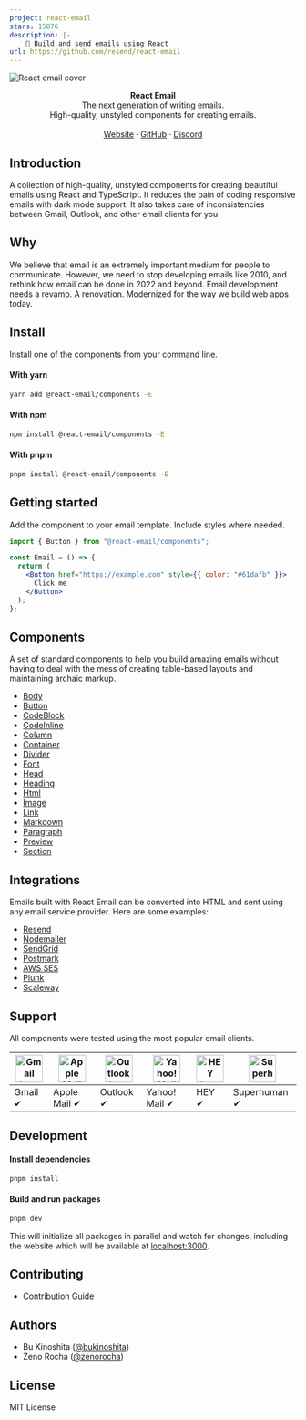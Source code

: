 ```yaml
---
project: react-email
stars: 15876
description: |-
    💌 Build and send emails using React
url: https://github.com/resend/react-email
---
```


![React email cover](https://react.email/static/covers/react-email.png)

<div align="center"><strong>React Email</strong></div>
<div align="center">The next generation of writing emails.<br />High-quality, unstyled components for creating emails.</div>
<br />
<div align="center">
<a href="https://react.email">Website</a> 
<span> · </span>
<a href="https://github.com/resend/react-email">GitHub</a> 
<span> · </span>
<a href="https://react.email/discord">Discord</a>
</div>

## Introduction

A collection of high-quality, unstyled components for creating beautiful emails using React and TypeScript.
It reduces the pain of coding responsive emails with dark mode support. It also takes care of inconsistencies between Gmail, Outlook, and other email clients for you.

## Why

We believe that email is an extremely important medium for people to communicate. However, we need to stop developing emails like 2010, and rethink how email can be done in 2022 and beyond. Email development needs a revamp. A renovation. Modernized for the way we build web apps today.

## Install

Install one of the components from your command line.

#### With yarn

```sh
yarn add @react-email/components -E
```

#### With npm

```sh
npm install @react-email/components -E
```

#### With pnpm

```sh
pnpm install @react-email/components -E
```

## Getting started

Add the component to your email template. Include styles where needed.

```jsx
import { Button } from "@react-email/components";

const Email = () => {
  return (
    <Button href="https://example.com" style={{ color: "#61dafb" }}>
      Click me
    </Button>
  );
};
```

## Components

A set of standard components to help you build amazing emails without having to deal with the mess of creating table-based layouts and maintaining archaic markup.

- [Body](https://github.com/resend/react-email/tree/main/packages/body)
- [Button](https://github.com/resend/react-email/tree/main/packages/button)
- [CodeBlock](https://github.com/resend/react-email/tree/main/packages/code-block)
- [CodeInline](https://github.com/resend/react-email/tree/main/packages/code-inline)
- [Column](https://github.com/resend/react-email/tree/main/packages/column)
- [Container](https://github.com/resend/react-email/tree/main/packages/container)
- [Divider](https://github.com/resend/react-email/tree/main/packages/hr)
- [Font](https://github.com/resend/react-email/tree/main/packages/font)
- [Head](https://github.com/resend/react-email/tree/main/packages/head)
- [Heading](https://github.com/resend/react-email/tree/main/packages/heading)
- [Html](https://github.com/resend/react-email/tree/main/packages/html)
- [Image](https://github.com/resend/react-email/tree/main/packages/img)
- [Link](https://github.com/resend/react-email/tree/main/packages/link)
- [Markdown](https://github.com/resend/react-email/tree/main/packages/markdown)
- [Paragraph](https://github.com/resend/react-email/tree/main/packages/text)
- [Preview](https://github.com/resend/react-email/tree/main/packages/preview)
- [Section](https://github.com/resend/react-email/tree/main/packages/section)

## Integrations

Emails built with React Email can be converted into HTML and sent using any email service provider. Here are some examples:

- [Resend](https://github.com/resend/react-email/tree/main/examples/resend)
- [Nodemailer](https://github.com/resend/react-email/tree/main/examples/nodemailer)
- [SendGrid](https://github.com/resend/react-email/tree/main/examples/sendgrid)
- [Postmark](https://github.com/resend/react-email/tree/main/examples/postmark)
- [AWS SES](https://github.com/resend/react-email/tree/main/examples/aws-ses)
- [Plunk](https://github.com/resend/react-email/tree/main/examples/plunk)
- [Scaleway](https://github.com/resend/react-email/tree/main/examples/scaleway)

## Support

All components were tested using the most popular email clients.

| <img src="https://react.email/static/icons/gmail.svg" width="48px" height="48px" alt="Gmail logo"> | <img src="https://react.email/static/icons/apple-mail.svg" width="48px" height="48px" alt="Apple Mail"> | <img src="https://react.email/static/icons/outlook.svg" width="48px" height="48px" alt="Outlook logo"> | <img src="https://react.email/static/icons/yahoo-mail.svg" width="48px" height="48px" alt="Yahoo! Mail logo"> | <img src="https://react.email/static/icons/hey.svg" width="48px" height="48px" alt="HEY logo"> | <img src="https://react.email/static/icons/superhuman.svg" width="48px" height="48px" alt="Superhuman logo"> |
| -------------------------------------------------------------------------------------------------- | ------------------------------------------------------------------------------------------------------- | ------------------------------------------------------------------------------------------------------ | ------------------------------------------------------------------------------------------------------------- | ---------------------------------------------------------------------------------------------- | ------------------------------------------------------------------------------------------------------------ |
| Gmail ✔                                                                                           | Apple Mail ✔                                                                                           | Outlook ✔                                                                                             | Yahoo! Mail ✔                                                                                                | HEY ✔                                                                                         | Superhuman ✔                                                                                                |

## Development

#### Install dependencies

```sh
pnpm install
```

#### Build and run packages

```sh
pnpm dev
```

This will initialize all packages in parallel and watch for changes, including the website which will be available at [localhost:3000](http://localhost:3000).

## Contributing

- [Contribution Guide](https://react.email/docs/contributing)

## Authors

- Bu Kinoshita ([@bukinoshita](https://twitter.com/bukinoshita))
- Zeno Rocha ([@zenorocha](https://twitter.com/zenorocha))

## License

MIT License

